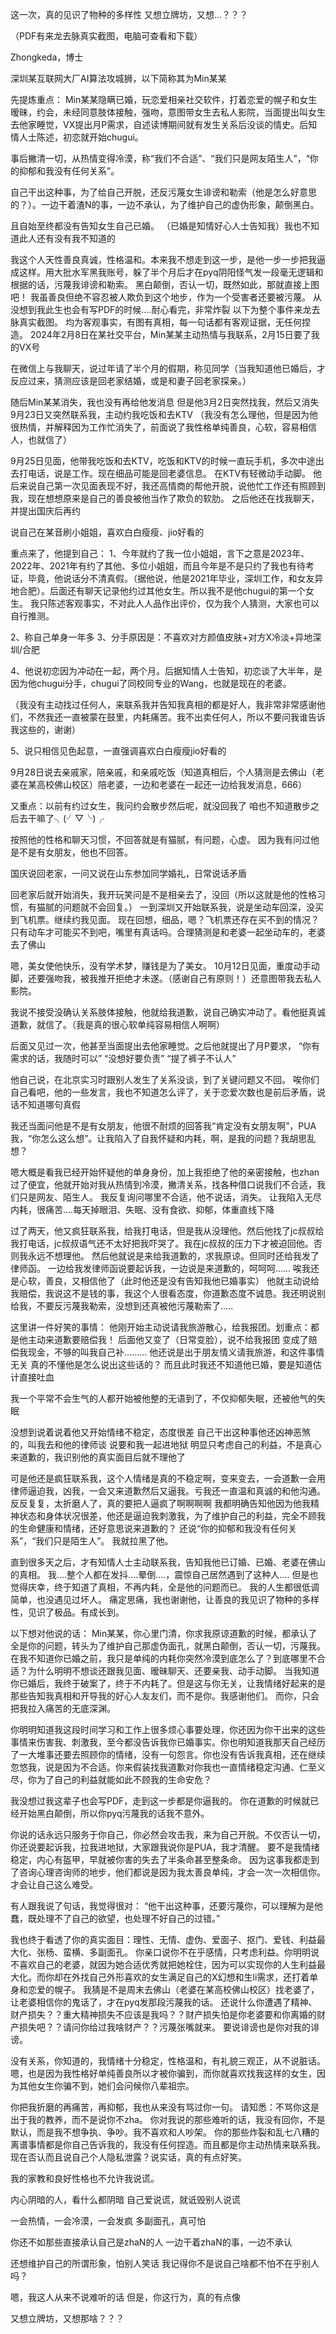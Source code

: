 这一次，真的见识了物种的多样性
又想立牌坊，又想...？？？

（PDF有来龙去脉真实截图，电脑可查看和下载）

Zhongkeda，博士

深圳某互联网大厂AI算法攻城狮，以下简称其为Min某某

先提炼重点：
Min某某隐瞒已婚，玩恋爱相亲社交软件，打着恋爱的幌子和女生暧昧，约会，未经同意肢体接触，强吻，意图带女生去私人影院，当面提出叫女生去他家睡觉，VX提出月P需求，自述读博期间就有发生关系后没谈的情史。后知情人士陈述，初恋就开始chugui。

事后撇清一切，从热情变得冷漠，称“我们不合适”、“我们只是网友陌生人”，“你的抑郁和我没有任何关系”。

自己干出这种事，为了给自己开脱，还反污蔑女生诽谤和勒索（他是怎么好意思的？）。一边干着渣N的事，一边不承认，为了维护自己的虚伪形象，颠倒黑白。

且自始至终都没有告知女生自己已婚。
（已婚是知情好心人士告知我）我也不知道此人还有没有我不知道的

我这个人天性善良真诚，性格温和。本来我不想走到这一步，是他一步一步把我逼成这样。用大批水军黑我账号，躲了半个月后才在pyq阴阳怪气发一段毫无逻辑和根据的话，污蔑我诽谤和勒索。
黑白颠倒，否认一切，既然如此，那就直接上图吧！
我虽善良但绝不容忍被人欺负到这个地步，作为一个受害者还要被污蔑。
从没想到我此生也会有写PDF的时候....耐心看完，非常炸裂
以下为整个事件来龙去脉真实截图。
均为客观事实，有图有真相，每一句话都有客观证据，无任何捏造。
2024年2月8日在某社交平台，Min某某主动热情与我联系，2月15日要了我的VX号           

在微信上与我聊天，说过年请了半个月的假期，称见同学（当我知道他已婚后，才反应过来，猜测应该是回老家结婚，或是和妻子回老家探亲。）

随后Min某某消失，我也没有再给他发消息
但是他3月2日突然找我，然后又消失
9月23日又突然联系我，主动约我吃饭和去KTV
（我没有怎么理他，但是因为他很热情，并解释因为工作忙消失了，前面说了我性格单纯善良，心软，容易相信人，也就信了）

9月25日见面，他带我吃饭和去KTV，吃饭和KTV的时候一直玩手机，多次中途出去打电话，说是工作。现在细品可能是回老婆信息。
在KTV有轻微动手动脚。
他后来说自己第一次见面表现不好，我还高情商的帮他开脱，说他忙工作还有照顾到我，现在想想原来是自己的善良被他当作了欺负的软肋。
之后他还在找我聊天，并提出国庆后再约



说自己在某音刷小姐姐，喜欢白白瘦瘦、jio好看的


重点来了，他提到自己：
1、今年就约了我一位小姐姐，言下之意是2023年、2022年、2021年有约了其他、多位小姐姐，而且今年是不是只约了我也有待考证，毕竟，他说话分不清真假。（据他说，他是2021年毕业，深圳工作，和女友异地合肥）。后面还有聊天记录他约过其他女生。所以我不是他chugui的第一个女生。
我只陈述客观事实，不对此人人品作出评价，仅为我个人猜测，大家也可以自行推测。

2、称自己单身一年多
3、分手原因是：不喜欢对方颜值皮肤+对方X冷淡+异地深圳/合肥

4、他说初恋因为冲动在一起，两个月。后据知情人士告知，初恋谈了大半年，是因为他chugui分手，chugui了同校同专业的Wang，也就是现在的老婆。

（我没有主动找过任何人，来联系我并告知我真相的都是好人，我非常非常感谢他们，不然我还一直被蒙在鼓里，内耗痛苦。我不出卖任何人，所以不要问我谁告诉我这些的，谢谢）

5、说只相信见色起意，一直强调喜欢白白瘦瘦jio好看的

9月28日说去亲戚家，陪亲戚，和亲戚吃饭（知道真相后，个人猜测是去佛山（老婆在某高校佛山校区）陪老婆，一边和老婆在一起还一边给我发消息，666）

又重点：以前有约过女生，我问约会散步然后呢，就没回我了
咱也不知道散步之后去干嘛了╮(╯▽╰)╭

按照他的性格和聊天习惯，不回答就是有猫腻，有问题，心虚。
因为我有问过他是不是有女朋友，他也不回答。

国庆说回老家，一问又说在山东参加同学婚礼，日常说话矛盾



回老家后就开始消失，我开玩笑问是不是相亲去了，没回（所以这就是他的性格习惯，有猫腻的问题就不会回复。）
一到深圳又开始联系我，说是坐动车回深，没买到飞机票。继续约我见面。
现在回想，细品，嗯？飞机票还存在买不到的情况？只有动车才可能买不到吧，嘴里有真话吗。合理猜测是和老婆一起坐动车的，老婆去了佛山

嗯，美女使他快乐，没有学术梦，赚钱是为了美女。
10月12日见面，重度动手动脚，还要强吻我，被我推开拒绝才未遂。（感谢自己有原则！）还意图带我去私人影院。

我说不接受没确认关系肢体接触，他就给我道歉，说自己确实冲动了。看他挺真诚道歉，就信了。（我是真的很心软单纯容易相信人啊啊）

后面又见过一次，他甚至当面提出去他家睡觉。之后他就提出了月P要求，
“你有需求的话，我随时可以”
“没想好要负责”
“提了裤子不认人”

他自己说，在北京实习时跟别人发生了关系没谈，到了关键问题又不回。
唉你们自己看吧，他的一些发言，我也不知道怎么评了，关于恋爱次数也是前后矛盾，说话不知道哪句真假

我还当面问他是不是有女朋友，他很不耐烦的回答我“肯定没有女朋友啊”，PUA我，“你怎么这么想”。让我陷入了自我怀疑和内耗，啊，是我的问题？我胡思乱想？

嗯大概是看我已经开始怀疑他的单身身份，加上我拒绝了他的亲密接触，也zhan过了便宜，他就开始对我从热情到冷漠，撇清关系，找各种借口说我们不合适，我们只是网友、陌生人。
我反复询问哪里不合适，他不说话，消失。
让我陷入无尽内耗，很痛苦....每天掉眼泪、失眠、没有食欲、抑郁，体重直线下降

过了两天，他又疯狂联系我，给我打电话，但是我从没理他。然后他找了jc叔叔给我打电话，jc叔叔语气还不太好把我吓哭了。我在jc叔叔的压力下才被迫回他。否则我永远不想理他。
然后他就说是来给我道歉的，求我原谅。但同时还给我发了律师函。
一边给我发律师函说要起诉我，一边说是来道歉的，呵呵呵......
唉我还是心软，善良，又相信他了（此时他还是没有告知我他已婚事实）
他就主动说给我赔偿，我说这不是钱的事，我这个人很看态度，你道歉态度不诚恳。我还明说别给我，不要反污蔑我勒索，没想到还真被他污蔑勒索了.....


这里讲一件好笑的事情：
他刚开始主动说请我旅游散心，给我报团。划重点：都是他主动来道歉要赔偿我！
后面他又变了（日常变脸），说不给我报团
变成了赔偿我现金，不够的叫我自己补.........
他还说是出于朋友情义请我旅游，和这件事情无关
真的不懂他是怎么说出这些话的？
而且此时我还不知道他已婚，要是知道估计直接吐血

我一个平常不会生气的人都开始被他整的无语到了，不仅抑郁失眠，还被他气的失眠
 
没想到说着说着他又开始情绪不稳定，态度很差
自己干出这种事他还凶神恶煞的，叫我去和他的律师谈
说要和我一起进地狱
明显只考虑自己的利益，不是真心来道歉的，我识别他的真实面目后就不理他了

可是他还是疯狂联系我，这个人情绪是真的不稳定啊，变来变去，一会道歉一会用律师逼迫我，凶我，一会又来道歉然后又逼我。亏我还一直温和真诚的和他沟通。
反反复复，太折磨人了，真的要把人逼疯了啊啊啊啊
我都明确告知他因为他我精神状态和身体状况很差，他还是逼迫我刺激我，为了维护自己的利益，完全不顾我的生命健康和情绪，还好意思说来道歉的？
还说“你的抑郁和我没有任何关系”，“我们只是陌生人”。
我就拉黑了他。

直到很多天之后，才有知情人士主动联系我，告知我他已订婚、已婚、老婆在佛山的真相。
我....整个人都在发抖....晕倒....，震惊自己居然遇到了这种人....
但是也觉得庆幸，终于知道了真相，不再内耗，全是他的问题而已。
我的人生都很低调简单，也没遇见过坏人。
痛定思痛，我也谢谢他，让善良的我见识了物种的多样性，见识了极品。有成长到。

以下想对他说的话：
Min某某，你心里门清，你求我原谅道歉的时候，都承认了全是你的问题，转头为了维护自己那虚伪面孔，就黑白颠倒，否认一切，污蔑我。
在我不知道你已婚之前，我只是单纯的内耗你突然冷漠到底怎么了？到底哪里不合适？为什么明明不想谈还跟我见面、暧昧聊天、还要亲我、动手动脚。
当我知道你已婚后，我终于破案了，终于不内耗了。但是这与你无关，让我情绪好起来的是那些告知我真相和开导我的好心人友友们，而不是你。我感谢他们。
而你，只会把我拉入痛苦的无底深渊。

你明明知道我这段时间学习和工作上很多烦心事要处理，你还因为你干出来的这些事情来伤害我、刺激我，至今都没告诉我你已婚事实。你也明知道我那天自己经历了一大堆事还要去照顾你的情绪，没有一句怨言。你也没有告诉我真相，还在继续忽悠我，说是因为不合适。你来假装找我道歉对你我也一直情绪稳定沟通、仁至义尽，你为了自己的利益就能如此不顾我的生命安危？

我没想过我这辈子也会写PDF，走到这一步都是你逼我的。
你在道歉的时候就已经开始黑白颠倒，所以你pyq污蔑我的话我不意外。

你说的话永远只服务于你自己，你必然会攻击我，来为自己开脱。不仅否认一切，你还说要起诉我，拉我进地狱，大家跟我说你是PUA，我才清醒。
要不是我情绪稳定，内心有盔甲，早就被你害的失去了半条命甚至整条命。
因为这事我都走到了咨询心理咨询师的地步，他们都说是因为我太善良单纯，才会一次一次相信你。才会让自己这么难受。

有人跟我说了句话，我觉得很对：
“他干出这种事，还要污蔑你，可以理解为是他蠢，既处理不了自己的欲望，也处理不好自己的过错。”

我也终于看透了你的真实面目：理性、无情、虚伪、爱面子、抠门、爱钱、利益最大化、张杨、蛮横、多副面孔。
你亲口说你不在乎感情，只考虑利益。你明明说不喜欢自己的老婆，就因为她合适优秀就把她栓住，因为可以实现你的人生利益最大化。而你却在外找自己外形喜欢的女生满足自己的X幻想和生li需求，还打着单身和恋爱的幌子。
我猜是不是周末去佛山（老婆在某高校佛山校区）找老婆了，让老婆相信你的鬼话了，才在pyq发那段污蔑我的话。
还说什么你遭遇了精神、财产损失？？重大精神损失不应该是我吗？？财产损失怕是你老婆要和你离婚的财产损失吧？？请问你给过我啥财产？？污蔑张嘴就来。
要说诽谤也是你对我的诽谤。

没有关系，你知道的，我情绪十分稳定，性格温和，有礼貌三观正，从不说脏话。
嗯，也是因为我性格好单纯善良所以才被你骗到，而你就喜欢找我这样的女生，因为其他女生你骗不到，她们会问候你八辈祖宗。

你把我折磨的再痛苦，再抑郁，我也从来没有骂过你一句。
请知悉：不骂你这是出于我的教养，而不是说你不zha。
你对我说的那些难听的话，我没有回你，不是默认，而是我不想争执、争吵。我不喜欢和人吵架。
你的那些炸裂和乱七八糟的离谱事情都是你自己告诉我的，我没有任何捏造。而且都是你主动热情来联系我。现在否认而且说自己个人隐私泄露？说实话，真的有点好笑。

我的家教和良好性格也不允许我说谎。

内心阴暗的人，看什么都阴暗
自己爱说谎，就诋毁别人说谎

一会热情，一会冷漠，一会发疯
多副面孔，真可怕
	
你还不如那些直接承认自己是zhaN的人
一边干着zhaN的事，一边不承认

还想维护自己的所谓形象，怕别人笑话
我记得你不是说自己啥都不怕不在乎别人吗？
	
嗯，我这人从来不说难听的话
但是，你这行为，真的有点像
	
又想立牌坊，又想那啥？？？
